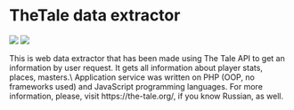 # TheTale data extractor
<img src="http://i.imgur.com/rJha5DB.png"></img>
<img src="http://i.imgur.com/rFQZs7B.png"></img>
<p>
  This is web data extractor that has been made using The Tale API to get an information by user request. It gets all information about player stats, places, masters.\
  Application service was written on PHP (OOP, no frameworks used) and JavaScript programming languages.
  For more information, please, visit https://the-tale.org/, if you know Russian, as well.
</p>  

